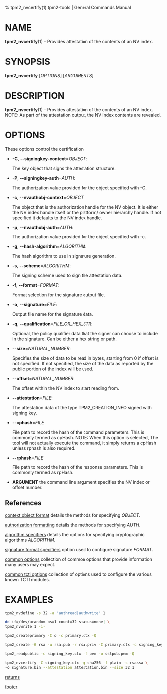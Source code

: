 % tpm2_nvcertify(1) tpm2-tools | General Commands Manual

# NAME

**tpm2_nvcertify**(1) - Provides attestation of the contents of an NV index.

# SYNOPSIS

**tpm2_nvcertify** [*OPTIONS*] [*ARGUMENTS*]

# DESCRIPTION

**tpm2_nvcertify**(1) - Provides attestation of the contents of an NV index.
NOTE: As part of the attestation output, the NV index contents are revealed.

# OPTIONS

These options control the certification:

  * **-C**, **\--signingkey-context**=_OBJECT_:

    The key object that signs the attestation structure.

  * **-P**, **\--signingkey-auth**=_AUTH_:

    The authorization value provided for the object specified with -C.

  * **-c**, **\--nvauthobj-context**=_OBJECT_:

    The object that is the authorization handle for the NV object. It is either
    the NV index handle itself or the platform/ owner hierarchy handle. If not
    specified it defaults to the NV index handle.

  * **-p**, **\--nvauthobj-auth**=_AUTH_:

    The authorization value provided for the object specified with -c.

  * **-g**, **\--hash-algorithm**=_ALGORITHM_:

    The hash algorithm to use in signature generation.

  * **-s**, **\--scheme**=_ALGORITHM_:

    The signing scheme used to sign the attestation data.

  * **-f**, **\--format**=_FORMAT_:

    Format selection for the signature output file.

  * **-o**, **\--signature**=_FILE_:

    Output file name for the signature data.

  * **-q**, **\--qualification**=_FILE\_OR\_HEX\_STR_:

    Optional, the policy qualifier data that the signer can choose to include in the
    signature. Can be either a hex string or path.

  * **\--size**=_NATURAL_NUMBER_:

    Specifies the size of data to be read in bytes, starting from 0 if
    offset is not specified. If not specified, the size of the data
    as reported by the public portion of the index will be used.

  * **\--offset**=_NATURAL_NUMBER_:

    The offset within the NV index to start reading from.

  * **--attestation**=_FILE_:

    The attestation data of the type TPM2_CREATION_INFO signed with signing key.

  * **\--cphash**=_FILE_

    File path to record the hash of the command parameters. This is commonly
    termed as cpHash. NOTE: When this option is selected, The tool will not
    actually execute the command, it simply returns a cpHash unless rphash is
    also required.

  * **\--rphash**=_FILE_

    File path to record the hash of the response parameters. This is commonly
    termed as rpHash.

  * **ARGUMENT** the command line argument specifies the NV index or offset
    number.

## References

[context object format](common/ctxobj.md) details the methods for specifying
_OBJECT_.

[authorization formatting](common/authorizations.md) details the methods for
specifying _AUTH_.

[algorithm specifiers](common/alg.md) details the options for specifying
cryptographic algorithms _ALGORITHM_.

[signature format specifiers](common/signature.md) option used to configure
signature _FORMAT_.

[common options](common/options.md) collection of common options that provide
information many users may expect.

[common tcti options](common/tcti.md) collection of options used to configure
the various known TCTI modules.

# EXAMPLES

```bash
tpm2_nvdefine -s 32 -a "authread|authwrite" 1

dd if=/dev/urandom bs=1 count=32 status=none| \
tpm2_nvwrite 1 -i-

tpm2_createprimary -C o -c primary.ctx -Q

tpm2_create -G rsa -u rsa.pub -r rsa.priv -C primary.ctx -c signing_key.ctx -Q

tpm2_readpublic -c signing_key.ctx -f pem -o sslpub.pem -Q

tpm2_nvcertify -C signing_key.ctx -g sha256 -f plain -s rsassa \
-o signature.bin --attestation attestation.bin --size 32 1
```

[returns](common/returns.md)

[footer](common/footer.md)
